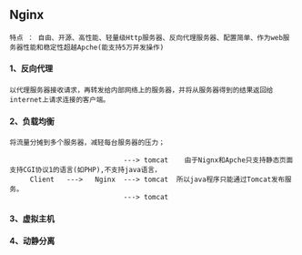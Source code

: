 ## Nginx

    特点 ： 自由、开源、高性能、轻量级Http服务器、反向代理服务器、配置简单、作为web服务器性能和稳定性超越Apche(能支持5万并发操作)
    
#### 1、反向代理

    以代理服务器接收请求，再转发给内部网络上的服务器，并将从服务器得到的结果返回给internet上请求连接的客户端。
    
#### 2、负载均衡

    将流量分摊到多个服务器，减轻每台服务器的压力；
    
                                ---> tomcat    由于Nignx和Apche只支持静态页面支持CGI协议1的语言(如PHP),不支持java语言，
         Client   --->   Nginx  ---> tomcat  所以java程序只能通过Tomcat发布服务。
                                ---> tomcat
         
#### 3、虚拟主机

#### 4、动静分离
